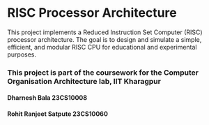 # RISC Processor Architecture

This project implements a Reduced Instruction Set Computer (RISC) processor architecture. The goal is to design and simulate a simple, efficient, and modular RISC CPU for educational and experimental purposes.

### This project is part of the coursework for the Computer Organisation Architecture lab, IIT Kharagpur

#### Dharnesh Bala 23CS10008
#### Rohit Ranjeet Satpute 23CS10060